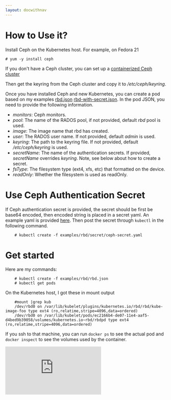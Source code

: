 ```yaml
---
layout: docwithnav
---
```

<!-- BEGIN MUNGE: UNVERSIONED_WARNING -->


<!-- END MUNGE: UNVERSIONED_WARNING -->
# How to Use it?
Install Ceph on the Kubernetes host. For example, on Fedora 21

    # yum -y install ceph
   
If you don't have a Ceph cluster, you can set up a [containerized Ceph cluster](https://github.com/rootfs/docker-ceph)
   
Then get the keyring from the Ceph cluster and copy it to */etc/ceph/keyring*.

Once you have installed Ceph and new Kubernetes, you can create a pod based on my examples [rbd.json](rbd.json)  [rbd-with-secret.json](rbd-with-secret.json). In the pod JSON, you need to provide the following information.

- *monitors*:  Ceph monitors.
- *pool*: The name of the RADOS pool, if not provided, default *rbd* pool is used.
- *image*: The image name that rbd has created. 
- *user*: The RADOS user name. If not provided, default *admin* is used.
- *keyring*: The path to the keyring file. If not provided, default */etc/ceph/keyring* is used.
- *secretName*: The name of the authentication secrets. If provided, *secretName* overrides *keyring*. Note, see below about how to create a secret.
- *fsType*: The filesystem type (ext4, xfs, etc) that formatted on the device.
- *readOnly*: Whether the filesystem is used as readOnly.

# Use Ceph Authentication Secret

If Ceph authentication secret is provided, the secret should be first be base64 encoded, then encoded string is placed in a secret yaml. An example yaml is provided [here](secret/ceph-secret.yaml). Then post the secret through ```kubectl``` in the following command.

```console
    # kubectl create -f examples/rbd/secret/ceph-secret.yaml
```	

# Get started

Here are my commands:

```console
    # kubectl create -f examples/rbd/rbd.json
    # kubectl get pods
```

On the Kubernetes host, I got these in mount output

```console
    #mount |grep kub
	/dev/rbd0 on /var/lib/kubelet/plugins/kubernetes.io/rbd/rbd/kube-image-foo type ext4 (ro,relatime,stripe=4096,data=ordered)
	/dev/rbd0 on /var/lib/kubelet/pods/ec2166b4-de07-11e4-aaf5-d4bed9b39058/volumes/kubernetes.io~rbd/rbdpd type ext4 (ro,relatime,stripe=4096,data=ordered)
```

 If you ssh to that machine, you can run `docker ps` to see the actual pod and `docker inspect` to see the volumes used by the container.


<!-- BEGIN MUNGE: GENERATED_ANALYTICS -->
[![Analytics](https://kubernetes-site.appspot.com/UA-36037335-10/GitHub/examples/rbd/README.md?pixel)]()
<!-- END MUNGE: GENERATED_ANALYTICS -->
